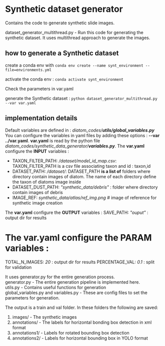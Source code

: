 # Synthetic dataset generator

Contains the code to generate synthetic slide images. 

dataset_generator_multithread.py - Run this code for generating the synthetic dataset. It uses multithread approach to generate the images. 

## how to generate a Synthetic dataset

create a conda env with 
`conda env create --name synt_environment --file=environments.yml`

activate the conda env : 
`conda activate synt_environment`

Check the parameters in var.yaml

 generate the Synthetic dataset : 
 `python dataset_generator_multithread.py --var var.yaml`


## implementation details

Default variables are defined in : *diatom_codes/**utils/global_variables.py*** You can configure the variables in yaml files by adding these options : **--var ../var.yaml**. **var.yaml** is read by the python file *diatom_codes/synthetic_data_generator/**variables.py***.
The **var.yaml** configure the **INPUT** variables : 
- TAXON_FILTER_PATH: */dataset/model_id_map.csv*: TAXON_FILTER_PATH is a csv file associating taxon and id : taxon,id
- DATASET_PATH: */dataset/*:  DATASET_PATH **is a list of** folders where directory contain images of diatom. The name of each directory define the taxon of diatoms image inside 
- DATASET_DUST_PATH: *"synthetic_data/debris"*  : folder where directory contain images of debris
- IMAGE_REF: *synthetic_data/atlas/ref_img.png* # image of reference for synthetic image creation

The **var.yaml** configure the **OUTPUT** variables : 
SAVE_PATH: *"ouput"* : output dir for results

# The **var.yaml** configure the **PARAM** variables : 
TOTAL_N_IMAGES: *20*  : output dir for results
PERCENTAGE_VAL: *0.1* : split for validation 

It uses generator.py for the entire generation process.\
generator.py - The entire generation pipeline is implemented here.  \
utils.py - Contains useful functions for generation \
global_variables.py and variables.py - These are config files to set the parameters for generation. 

The output is a train and val folder. In these folders the following are saved: 
1. images/ - The synthetic images 
2. annotations/ - The labels for horizontal bonding box detection in xml format 
3. annotations1/ - Labels for rotated bounding box detection 
4. annotations2/ - Labels for horizontal bounding box in YOLO format






